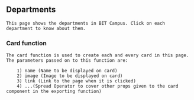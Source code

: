 ## Departments

    This page shows the departments in BIT Campus. Click on each department to know about them.

### Card function

    The card function is used to create each and every card in this page. The parameters passed on to this function are:

        1) name (Name to be displayed on card)
        2) image (Image to be displayed on card)
        3) link (Link to the page when it is clicked)
        4) ...(Spread Operator to cover other props given to the card component in the exporting function)
